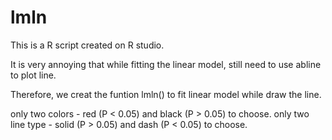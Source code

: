 # lmln

This is a R script created on R studio.

It is very annoying that while fitting the linear model, still need to use abline to plot line.

Therefore, we creat the funtion lmln() to fit linear model while draw the line.

only two colors - red (P < 0.05) and black (P > 0.05) to choose.
only two line type - solid (P > 0.05) and dash (P < 0.05) to choose.
